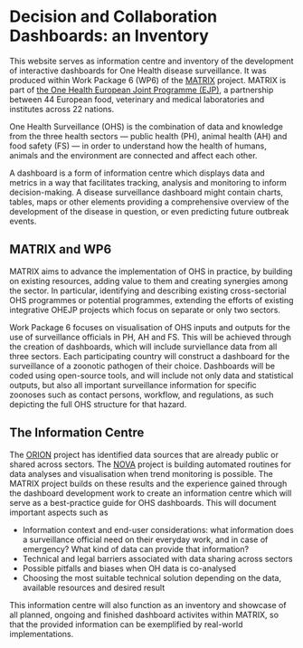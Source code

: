 # Decision and Collaboration Dashboards: an Inventory

This website serves as information centre and inventory of the development of interactive dashboards for One Health disease surveillance. It was produced within Work Package 6 (WP6) of the [MATRIX](https://onehealthejp.eu/jip-matrix/) project. MATRIX is part of [the One Health European Joint Programme (EJP)](https://onehealthejp.eu/), a partnership between 44 European food, veterinary and medical laboratories and institutes across 22 nations.

One Health Surveillance (OHS) is the combination of data and knowledge from the three health sectors &mdash; public health (PH), animal health (AH) and food safety (FS) &mdash; in order to understand how the health of humans, animals and the environment are connected and affect each other.

A dashboard is a form of information centre which displays data and metrics in a way that facilitates tracking, analysis and monitoring to inform decision-making. A disease surveillance dashboard might contain charts, tables, maps or other elements providing a comprehensive overview of the development of the disease in question, or even predicting future outbreak events.

## MATRIX and WP6

MATRIX aims to advance the implementation of OHS in practice, by building on existing resources, adding value to them and creating synergies among the sector. In particular, identifying and describing existing cross-sectorial OHS programmes or potential programmes, extending the efforts of existing integrative OHEJP projects which focus on separate or only two sectors.

Work Package 6 focuses on visualisation of OHS inputs and outputs for the use of surveillance officials in PH, AH and FS. This will be achieved through the creation of dashboards, which will include surviellance data from all three sectors. Each participating country will construct a dashboard for the surveillance of a zoonotic pathogen of their choice. Dashboards will be coded using open-source tools, and will include not only data and statistical outputs, but also all important surveillance information for specific zoonoses such as contact persons, workflow, and regulations, as such depicting the full OHS structure for that hazard.

## The Information Centre

The [ORION](https://onehealthejp.eu/jip-orion/) project has identified data sources that are already public or shared across sectors. The [NOVA](https://onehealthejp.eu/jrp-nova/) project is building automated routines for data analyses and visualisation when trend monitoring is possible. The MATRIX project builds on these results and the experience gained through the dashboard development work to create an information centre which will serve as a best-practice guide for OHS dashboards. This will document important aspects such as

* Information context and end-user considerations: what information does a surveillance official need on their everyday work, and in case of emergency? What kind of data can provide that information?
* Technical and legal barriers associated with data sharing across sectors
* Possible pitfalls and biases when OH data is co-analysed
* Choosing the most suitable technical solution depending on the data, available resources and desired result

This information centre will also function as an inventory and showcase of all planned, ongoing and finished dashboard activites within MATRIX, so that the provided information can be exemplified by real-world implementations.
